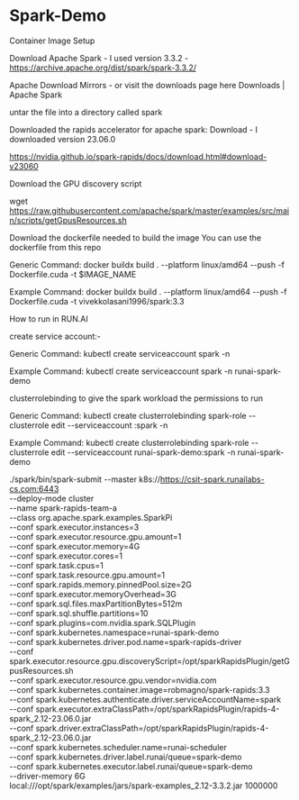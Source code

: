 # Spark-Demo
Container Image Setup 

Download Apache Spark - I used version 3.3.2 - https://archive.apache.org/dist/spark/spark-3.3.2/

Apache Download Mirrors - or visit the downloads page here Downloads | Apache Spark 

untar the file into a directory called spark 

Downloaded the rapids accelerator for apache spark: Download - I downloaded version 23.06.0

https://nvidia.github.io/spark-rapids/docs/download.html#download-v23060

Download the GPU discovery script 

wget https://raw.githubusercontent.com/apache/spark/master/examples/src/main/scripts/getGpusResources.sh

Download the dockerfile needed to build the image
You can use the dockerfile from this repo




Generic Command:
docker buildx build . --platform linux/amd64 --push -f Dockerfile.cuda -t $IMAGE_NAME

Example Command: 
docker buildx build . --platform linux/amd64 --push -f Dockerfile.cuda -t vivekkolasani1996/spark:3.3


How to run in RUN.AI

create service account:-

Generic Command:
kubectl create serviceaccount spark -n <runai-project-namespace>

Example Command:
kubectl create serviceaccount spark -n runai-spark-demo


clusterrolebinding to give the spark workload the permissions to run

Generic Command:
kubectl create clusterrolebinding spark-role --clusterrole edit --serviceaccount <runai-project-namespace>:spark -n <runai-project-namespace>

Example Command:
kubectl create clusterrolebinding spark-role --clusterrole edit --serviceaccount runai-spark-demo:spark -n runai-spark-demo


./spark/bin/spark-submit --master k8s://https://csit-spark.runailabs-cs.com:6443 \
--deploy-mode cluster \
--name spark-rapids-team-a \
--class org.apache.spark.examples.SparkPi \
--conf spark.executor.instances=3 \
--conf spark.executor.resource.gpu.amount=1 \
--conf spark.executor.memory=4G \
--conf spark.executor.cores=1 \
--conf spark.task.cpus=1 \
--conf spark.task.resource.gpu.amount=1 \
--conf spark.rapids.memory.pinnedPool.size=2G \
--conf spark.executor.memoryOverhead=3G \
--conf spark.sql.files.maxPartitionBytes=512m \
--conf spark.sql.shuffle.partitions=10 \
--conf spark.plugins=com.nvidia.spark.SQLPlugin \
--conf spark.kubernetes.namespace=runai-spark-demo \
--conf spark.kubernetes.driver.pod.name=spark-rapids-driver \
--conf spark.executor.resource.gpu.discoveryScript=/opt/sparkRapidsPlugin/getGpusResources.sh \
--conf spark.executor.resource.gpu.vendor=nvidia.com \
--conf spark.kubernetes.container.image=robmagno/spark-rapids:3.3 \
--conf spark.kubernetes.authenticate.driver.serviceAccountName=spark \
--conf spark.executor.extraClassPath=/opt/sparkRapidsPlugin/rapids-4-spark_2.12-23.06.0.jar \
--conf spark.driver.extraClassPath=/opt/sparkRapidsPlugin/rapids-4-spark_2.12-23.06.0.jar \
--conf spark.kubernetes.scheduler.name=runai-scheduler \
--conf spark.kubernetes.driver.label.runai/queue=spark-demo \
--conf spark.kubernetes.executor.label.runai/queue=spark-demo \
--driver-memory 6G \
local:///opt/spark/examples/jars/spark-examples_2.12-3.3.2.jar 1000000
